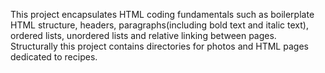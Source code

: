 This project encapsulates HTML coding fundamentals such as boilerplate HTML structure, headers, paragraphs(including bold text and italic text), ordered lists, unordered lists and relative linking between pages. Structurally this project contains directories for photos and HTML pages dedicated to recipes.